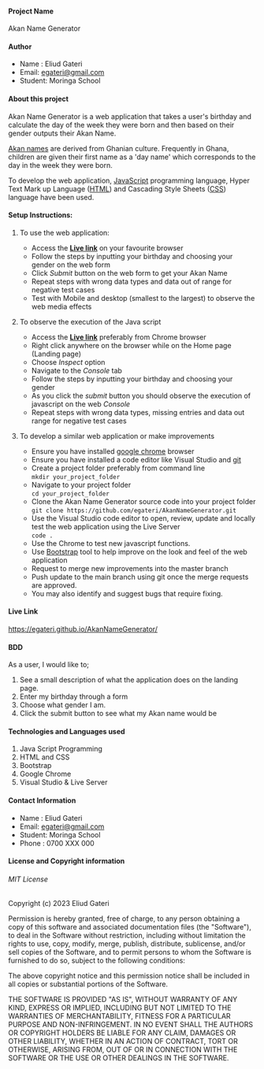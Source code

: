 #### Project Name
Akan Name Generator
#### Author
 - Name : Eliud Gateri
 - Email: egateri@gmail.com
 - Student: Moringa School
#### About this project
Akan Name Generator is a web application that takes a user's birthday and calculate the day of the week they were born and then based on their gender outputs their Akan Name.

[Akan names][1] are derived from Ghanian culture. Frequently in Ghana, children are given their first name as a 'day name' which corresponds to the day in the week they were born.

To develop the web application, [JavaScript][4] programming language, Hyper Text Mark up Language ([HTML][2]) and Cascading Style Sheets ([CSS][3]) language have been used.

[1]: <https://en.wikipedia.org/wiki/Akan_names> "Akan Names"
[2]: <https://www.w3schools.com/html/> "Hyper Text Mark up Language"
[3]: <https://developer.mozilla.org/en-US/docs/Web/CSS> "Cascading Style Sheets"
[4]: <https://developer.mozilla.org/en-US/docs/Web/JavaScript> "JavaScript"

#### Setup Instructions: 
1. To use the web application:  
   - Access the **[Live link](https://egateri.github.io/AkanNameGenerator/)** on your favourite browser
   - Follow the steps by inputting your birthday and choosing your gender on the web form
   - Click _Submit_ button on the web form to get your Akan Name  
   - Repeat steps with wrong data types and data out of range for negative test cases
   - Test with Mobile and desktop (smallest to the largest) to observe the web media effects
     
2. To observe the execution of the Java script
   - Access the **[Live link](https://egateri.github.io/AkanNameGenerator/)** preferably from Chrome browser
   - Right click anywhere on the browser while on the Home page (Landing page)
   - Choose _Inspect_ option
   - Navigate to the _Console_ tab
   - Follow the steps by inputting your birthday and choosing your gender
   - As you click the _submit_ button you should observe the execution of javascript on the web _Console_  
   - Repeat steps with wrong data types, missing entries and data out range for negative test cases

3. To develop a similar web application or make improvements 
    - Ensure you have installed [google chrome](https://www.google.com/chrome/) browser 
    - Ensure you have installed a code editor like Visual Studio and [git](https://git-scm.com/download/win)
    - Create a project folder preferably from command line  
      `mkdir your_project_folder`
    - Navigate to your project folder  
       `cd your_project_folder`  
    - Clone the Akan Name Generator source code into your project folder    
       `git clone https://github.com/egateri/AkanNameGenerator.git`
    - Use the Visual Studio code editor to open, review, update and locally test the web application using the Live Server    
       `code .`
    - Use the Chrome to test new javascript functions.
    - Use [Bootstrap](https://getbootstrap.com/) tool to help improve on the look and feel of the web application  
    - Request to merge new improvements into the master branch  
    - Push update to the main branch using git once the merge requests are approved.    
    - You may also identify and suggest bugs that require fixing.
 
#### Live Link
 https://egateri.github.io/AkanNameGenerator/

 #### BDD
  As a user, I would like to;  
  1. See a small description of what the application does on the landing page.
  2. Enter my birthday through a form 
  1. Choose what gender I am.
  1. Click the submit button to see what my Akan name would be

#### Technologies and Languages used
 1. Java Script Programming
 1. HTML and CSS 
 1. Bootstrap
 1. Google Chrome
 1. Visual Studio & Live Server


#### Contact Information
 - Name : Eliud Gateri
 - Email: egateri@gmail.com
 - Student: Moringa School
 - Phone : 0700 XXX 000

####  License and Copyright information
###### MIT License
Copyright (c) 2023 Eliud Gateri 

Permission is hereby granted, free of charge, to any person obtaining a copy of this software and associated documentation files (the "Software"), to deal in the Software without restriction, including without limitation the rights to use, copy, modify, merge, publish, distribute, sublicense, and/or sell copies of the Software, and to permit persons to whom the Software is furnished to do so, subject to the following conditions:  

The above copyright notice and this permission notice shall be included in all copies or substantial portions of the Software. 

THE SOFTWARE IS PROVIDED "AS IS", WITHOUT WARRANTY OF ANY KIND, EXPRESS OR IMPLIED, INCLUDING BUT NOT LIMITED TO THE WARRANTIES OF MERCHANTABILITY, FITNESS FOR A PARTICULAR PURPOSE AND NON-INFRINGEMENT. IN NO EVENT SHALL THE AUTHORS OR COPYRIGHT HOLDERS BE LIABLE FOR ANY CLAIM, DAMAGES OR OTHER LIABILITY, WHETHER IN AN ACTION OF CONTRACT, TORT OR OTHERWISE, ARISING FROM, OUT OF OR IN CONNECTION WITH THE SOFTWARE OR THE USE OR OTHER DEALINGS IN THE SOFTWARE. 